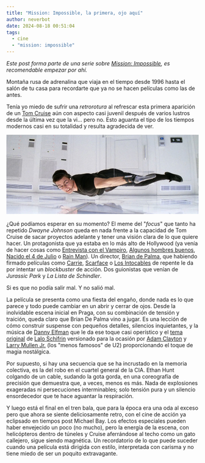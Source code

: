 ```yaml
---
title: "Mission: Impossible, la primera, ojo aquí"
author: neverbot
date: 2024-08-18 00:51:04
tags: 
  - cine
  - "mission: impossible"
---
```


*Este post forma parte de una serie sobre [Mission: Impossible](/cine/misiones-imposibles/), es recomendable empezar por ahí.*

Montaña rusa de adrenalina que viaja en el tiempo desde 1996 hasta el salón de tu casa para recordarte que ya no se hacen películas como las de antes.

Tenía yo miedo de sufrir una *retrorotura* al refrescar esta primera aparición de un [Tom Cruise](https://www.imdb.com/name/nm0000129/) aún con aspecto casi juvenil después de varios lustros desde la última vez que la vi... pero no. Esto aguanta el tipo de los tiempos modernos casi en su totalidad y resulta agradecida de ver.

![Mission: Impossible](./mission-impossible-la-primera-ojo-aqui/mission-impossible.jpg)

¿Qué podíamos esperar en su momento? El meme del "*focus*" que tanto ha repetido *Dwayne Johnson* queda en nada frente a la capacidad de Tom Cruise de sacar proyectos adelante y tener una visión clara de lo que quiere hacer. Un protagonista que ya estaba en lo más alto de Hollywood (ya venía de hacer cosas como [Entrevista con el Vampiro](https://www.imdb.com/title/tt0110148/), [Algunos hombres buenos](https://www.imdb.com/title/tt0104257/), [Nacido el 4 de Julio](https://www.imdb.com/title/tt0096969/) o [Rain Man](https://www.imdb.com/title/tt0095953/)). Un director, [Brian de Palma](https://www.imdb.com/name/nm0000361/), que habiendo firmado películas como [Carrie](https://www.imdb.com/title/tt0074285/), [Scarface](https://www.imdb.com/title/tt0086250/) o [Los Intocables](https://www.imdb.com/title/tt0094226/) de repente le da por intentar un *blockbuster* de acción. Dos guionistas que venían de *Jurassic Park* y *La Lista de Schindler*.

Si es que no podía salir mal. Y no salió mal.

La película se presenta como una fiesta del engaño, donde nada es lo que parece y todo puede cambiar en un abrir y cerrar de ojos. Desde la inolvidable escena inicial en Praga, con su combinación de tensión y traición, queda claro que Brian De Palma vino a jugar. Es una lección de cómo construir suspense con pequeños detalles, silencios inquietantes, y la música de [Danny Elfman](https://en.wikipedia.org/wiki/Danny_Elfman) que le da ese toque casi operístico y el [tema original](https://en.wikipedia.org/wiki/Theme_from_Mission:_Impossible) de [Lalo Schifrin](https://en.wikipedia.org/wiki/Lalo_Schifrin) versionado para la ocasión por [Adam Clayton](https://en.wikipedia.org/wiki/Adam_Clayton) y [Larry Mullen Jr.](https://en.wikipedia.org/wiki/Larry_Mullen_Jr.) (los "menos famosos" de U2) proporcionando el toque de magia nostálgica.  

Por supuesto, si hay una secuencia que se ha incrustado en la memoria colectiva, es la del robo en el cuartel general de la CIA. Ethan Hunt colgando de un cable, sudando la gota gorda, en una coreografía de precisión que demuestra que, a veces, menos es más. Nada de explosiones exageradas ni persecuciones interminables; solo tensión pura y un silencio ensordecedor que te hace aguantar la respiración.  

Y luego está el final en el tren bala, que para la época era una oda al exceso pero que ahora se siente deliciosamente retro, con el cine de acción ya eclipsado en tiempos post Michael Bay. Los efectos especiales pueden haber envejecido un poco (no mucho), pero la energía de la escena, con helicópteros dentro de túneles y Cruise aferrándose al techo como un gato callejero, sigue siendo magnética. Un recordatorio de lo que puede suceder cuando una película está dirigida con estilo, interpretada con carisma y no tiene miedo de ser un poquito extravagante.  
